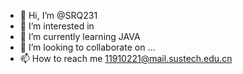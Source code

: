 - 👋 Hi, I’m @SRQ231
- 👀 I’m interested in 
- 🌱 I’m currently learning JAVA
- 💞️ I’m looking to collaborate on ...
- 📫 How to reach me 11910221@mail.sustech.edu.cn

<!---
SRQ231/SRQ231 is a ✨ special ✨ repository because its `README.md` (this file) appears on your GitHub profile.
You can click the Preview link to take a look at your changes.
--->
